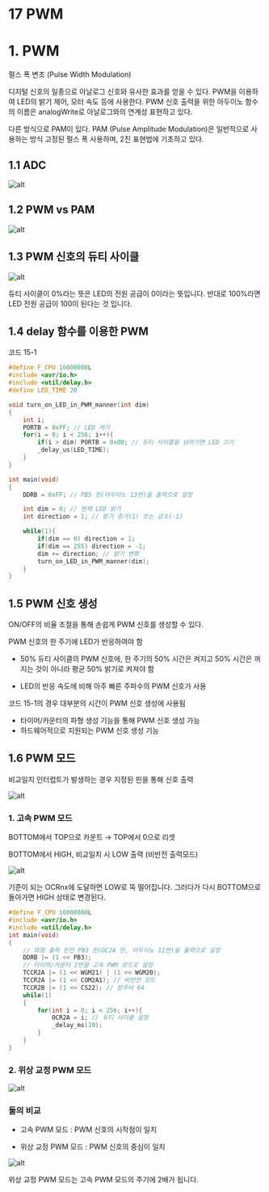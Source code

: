 17 PWM
===

# 1. PWM

펄스 폭 변조 (Pulse Width Modulation) 

디지털 신호의 일종으로 아날로그 신호와 유사한 효과를 얻을 수 있다. PWM을 이용하여 LED의 밝기 제어, 모터 속도 등에 사용한다. PWM 신호 출력을 위한 아두이노 함수의 이름은 analogWrite로 아날로그와의 연계성  표현하고 있다.

다른 방식으로 PAM이 있다. PAM (Pulse Amplitude Modulation)은 일반적으로 사용하는 방식 고정된 펄스 폭 사용하며, 2진 표현법에 기초하고 있다.


## 1.1 ADC

![alt](img/ADC.png)

## 1.2 PWM vs PAM

![alt](img/PAM과%20PWM.png)

## 1.3 PWM 신호의 듀티 사이클

![alt](img/듀티사이클.png)

듀티 사이클이 0%라는 뜻은 LED의 전원 공급이 0이라는 뜻입니다. 반대로 100%라면 LED 전원 공급이 100이 된다는 것 입니다.

## 1.4 delay 함수를 이용한 PWM

코드 15-1

```c++
#define F_CPU 16000000L
#include <avr/io.h>
#include <util/delay.h>
#define LED_TIME 20

void turn_on_LED_in_PWM_manner(int dim)
{
	int i;
	PORTB = 0xFF; // LED 켜기
	for(i = 0; i < 256; i++){
		if(i > dim) PORTB = 0x00; // 듀티 사이클을 넘어가면 LED 끄기
		_delay_us(LED_TIME);
	}
}

int main(void)
{
	DDRB = 0xFF; // PB5 핀(아두이노 13번)을 출력으로 설정

	int dim = 0; // 현재 LED 밝기
	int direction = 1; // 밝기 증가(1) 또는 감소(-1)

	while(1){
		if(dim == 0) direction = 1;
		if(dim == 255) direction = -1;
		dim += direction; // 밝기 변화
		turn_on_LED_in_PWM_manner(dim);
	}
}
```

## 1.5 PWM 신호 생성

ON/OFF의 비율 조절을 통해 손쉽게 PWM 신호를 생성할 수 있다.

PWM 신호의 한 주기에 LED가 반응하여야 함

- 50% 듀티 사이클의 PWM 신호에, 한 주기의 50% 시간은 켜지고 50% 시간은 꺼지는 것이 아니라 평균 50% 밝기로 켜져야 함

- LED의 반응 속도에 비해 아주 빠른 주파수의 PWM 신호가 사용

코드 15-1의 경우 대부분의 시간이 PWM 신호 생성에 사용됨

- 타이머/카운터의 파형 생성 기능을 통해 PWM 신호 생성 가능
- 하드웨어적으로 지원되는 PWM 신호 생성 기능

## 1.6 PWM 모드

비교일치 인터럽트가 발생하는 경우 지정된 핀을 통해 신호 출력

![alt](img/PWM%20모드.png)

### 1. 고속 PWM 모드

BOTTOM에서 TOP으로 카운트 → TOP에서 0으로 리셋

BOTTOM에서 HIGH, 비교일치 시 LOW 출력 (비반전 출력모드)

![alt](img/고속%20PWM%20모드.png)

기준이 되는 OCRnx에 도달하면 LOW로 뚝 떨어집니다. 그러다가 다시 BOTTOM으로 돌아가면 HIGH 상태로 변경된다.

```c++
#define F_CPU 16000000L
#include <avr/io.h>
#include <util/delay.h>
int main(void)
{
	// 파형 출력 핀인 PB3 핀(OC2A 핀, 아두이노 11번)을 출력으로 설정
	DDRB |= (1 << PB3);
	// 타이머/카운터 2번을 고속 PWM 모드로 설정
	TCCR2A |= (1 << WGM21) | (1 << WGM20);
	TCCR2A |= (1 << COM2A1); // 비반전 모드
	TCCR2B |= (1 << CS22); // 분주비 64
	while(1)
	{
		for(int i = 0; i < 256; i++){
			OCR2A = i; // 듀티 사이클 설정
			_delay_ms(10);
		}
	}
}
```

### 2. 위상 교정 PWM 모드

![alt](img/위상%20교정%20PWM%20모드.png)


### 둘의 비교

- 고속 PWM 모드 : PWM 신호의 시작점이 일치

- 위상 교정 PWM 모드 : PWM 신호의 중심이 일치

![alt](img/고속과%20위상교정%20PWM%20모드.png)

위상 교정 PWM 모드는 고속 PWM 모드의 주기에 2배가 됩니다.